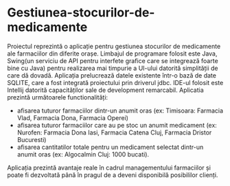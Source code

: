 # Gestiunea-stocurilor-de-medicamente

Proiectul reprezintă o aplicație pentru gestiunea stocurilor de medicamente ale farmaciilor din diferite orașe. 
Limbajul de programare folosit este Java, Swing(un serviciu de API pentru interfete grafice care se integrează foarte bine cu Java)
pentru realizarea mai timpurie a UI-ului datorită simplității de care dă dovadă.
Aplicația prelucrează datele existente într-o bază de date SQLITE, care a fost integrată proiectului prin driverul jdbc.
IDE-ul folosit este Intellij datorită capacităților sale de development remarcabil.
Aplicatia prezintă următoarele functionalități:
- afisarea tuturor farmaciilor dintr-un anumit oras (ex: Timisoara: Farmacia Vlad, Farmacia Dona, Farmacia Operei)
- afisarea tuturor farmaciilor care au pe stoc un anumit medicament (ex: Nurofen: Farmacia Dona Iasi, Farmacia Catena Cluj, Farmacia Dristor Bucuresti)
- afisarea cantitatilor totale pentru un medicament selectat dintr-un anumit oras (ex: Algocalmin Cluj: 1000 bucati).

Aplicația prezintă avantaje reale în cadrul managementului farmaciilor și poate fi dezvoltată până în pragul de a deveni disponibilă posibililor clienți. 
